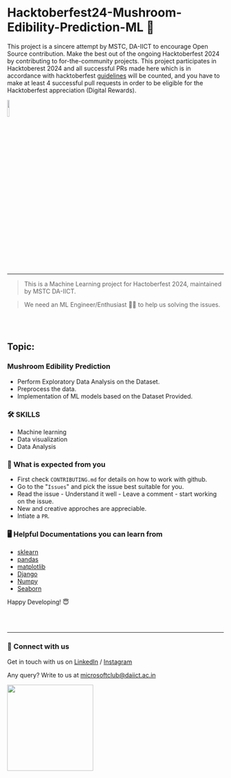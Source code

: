 # Hacktoberfest24-Mushroom-Edibility-Prediction-ML 🚀

This project is a sincere attempt by MSTC, DA-IICT to encourage Open Source contribution. Make the best out of the ongoing Hacktoberfest 2024 by contributing to for-the-community projects. This project participates in Hacktoberest 2024 and all successful PRs made here which is in accordance with hacktoberfest [guidelines](https://hacktoberfest.com/participation/#pr-mr-details) will be counted, and you have to make at least 4 successful pull requests in order to be eligible for the Hacktoberfest appreciation (Digital Rewards).


<img src="https://res.cloudinary.com/dbvyvfe61/image/upload/v1619799241/Cicada%203301:%20Reinvented/MSTC_ffmo9v.png" width="10%">

---

>This is a Machine Learning project for Hactoberfest 2024, maintained by MSTC DA-IICT.

>We need an ML Engineer/Enthusiast :technologist: to help us solving the issues.

<br><br>
## Topic:
### Mushroom Edibility Prediction
- Perform Exploratory Data Analysis on the Dataset.
- Preprocess the data.
- Implementation of ML models based on the Dataset Provided.

### :hammer_and_wrench: SKILLS
* Machine learning 
* Data visualization
* Data Analysis


### :dart: What is expected from you
* First check `CONTRIBUTING.md` for details on how to work with github.
* Go to the "`Issues`" and pick the issue best suitable for you. 
* Read the issue - Understand it well - Leave a comment - start working on the issue.
* New and creative approches are appreciable.
* Intiate a `PR`.


### :desktop_computer: Helpful Documentations you can learn from
* [sklearn](https://devdocs.io/scikit_learn/)
* [pandas](https://pandas.pydata.org/docs/user_guide/index.html#user-guide)
* [matplotlib](https://matplotlib.org/stable/plot_types/index.html)
* [Django](https://docs.djangoproject.com/en/4.0/intro/overview/)
* [Numpy](https://numpy.org/doc/stable/)
* [Seaborn](https://seaborn.pydata.org/)

Happy Developing! :innocent:

<br><br>

---
  
### 🔗 Connect with us
Get in touch with us on [LinkedIn](https://www.linkedin.com/company/microsoft-student-technical-club-da-iict) / [Instagram](https://www.instagram.com/mstc_daiict)

Any query? Write to us at microsoftclub@daiict.ac.in

[<img src = "https://user-images.githubusercontent.com/112422657/193991648-3b62790c-a1e9-461e-9dff-e93bd045c06d.png" width = "200" />](https://github.com/MSTC-DA-IICT/Hacktoberfest24-Mushroom-Edibility-Prediction-ML)